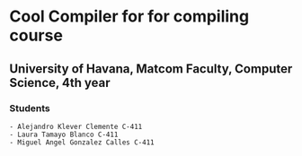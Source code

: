 # Cool Compiler for for compiling course

## University of Havana, Matcom Faculty, Computer Science, 4th year

### Students

    - Alejandro Klever Clemente C-411
    - Laura Tamayo Blanco C-411
    - Miguel Angel Gonzalez Calles C-411
